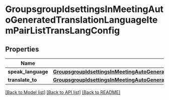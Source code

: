 # GroupsgroupIdsettingsInMeetingAutoGeneratedTranslationLanguageItemPairListTransLangConfig

## Properties
Name | Type | Description | Notes
------------ | ------------- | ------------- | -------------
**speak_language** | [**GroupsgroupIdsettingsInMeetingAutoGeneratedTranslationLanguageItemPairListSpeakLanguage**](GroupsgroupIdsettingsInMeetingAutoGeneratedTranslationLanguageItemPairListSpeakLanguage.md) |  | [optional] 
**translate_to** | [**GroupsgroupIdsettingsInMeetingAutoGeneratedTranslationLanguageItemPairListTranslateTo**](GroupsgroupIdsettingsInMeetingAutoGeneratedTranslationLanguageItemPairListTranslateTo.md) |  | [optional] 

[[Back to Model list]](../README.md#documentation-for-models) [[Back to API list]](../README.md#documentation-for-api-endpoints) [[Back to README]](../README.md)

